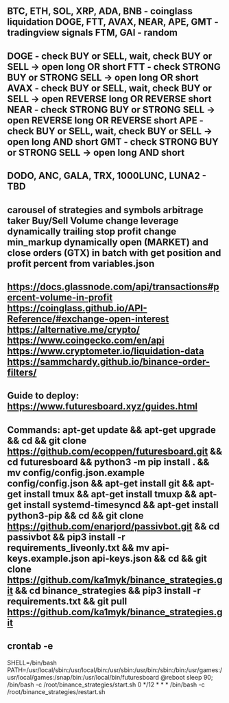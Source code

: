 BTC, ETH, SOL, XRP, ADA, BNB        - coinglass liquidation
DOGE, FTT, AVAX, NEAR, APE, GMT     - tradingview signals
FTM, GAl                            - random
-------
DOGE - 	check BUY or SELL, wait, check BUY or SELL      -> open long OR short
FTT  -  check STRONG BUY or STRONG SELL                 -> open long OR short
AVAX - 	check BUY or SELL, wait, check BUY or SELL      -> open REVERSE long OR REVERSE short
NEAR - 	check STRONG BUY or STRONG SELL             	-> open REVERSE long OR REVERSE short
APE  - 	check BUY or SELL, wait, check BUY or SELL      -> open long AND short
GMT  - 	check STRONG BUY or STRONG SELL 			    -> open long AND short
-------
DODO, ANC, GALA, TRX, 1000LUNC, LUNA2 - TBD
-------
carousel of strategies and symbols
arbitrage
taker Buy/Sell Volume
change leverage dynamically
trailing stop profit
change min_markup dynamically
open (MARKET) and close orders (GTX) in batch with get position and profit percent from variables.json
-------
https://docs.glassnode.com/api/transactions#percent-volume-in-profit
https://coinglass.github.io/API-Reference/#exchange-open-interest
https://alternative.me/crypto/
https://www.coingecko.com/en/api
https://www.cryptometer.io/liquidation-data
https://sammchardy.github.io/binance-order-filters/
-------
Guide to deploy:
https://www.futuresboard.xyz/guides.html
-------
Commands:
apt-get update && 
apt-get upgrade && 
cd && 
git clone https://github.com/ecoppen/futuresboard.git && 
cd futuresboard && 
python3 -m pip install . && 
mv config/config.json.example config/config.json && 
apt-get install git && 
apt-get install tmux && 
apt-get install tmuxp && 
apt-get install systemd-timesyncd && 
apt-get install python3-pip && 
cd && 
git clone https://github.com/enarjord/passivbot.git && 
cd passivbot &&
pip3 install -r requirements_liveonly.txt &&
mv api-keys.example.json api-keys.json &&
cd &&
git clone https://github.com/ka1myk/binance_strategies.git &&
cd binance_strategies && 
pip3 install -r requirements.txt &&
git pull https://github.com/ka1myk/binance_strategies.git
--------
crontab -e
--------
SHELL=/bin/bash
PATH=/usr/local/sbin:/usr/local/bin:/usr/sbin:/usr/bin:/sbin:/bin:/usr/games:/usr/local/games:/snap/bin:/usr/local/bin/futuresboard
@reboot sleep 90; /bin/bash -c /root/binance_strategies/start.sh
0 */12 * * * /bin/bash -c /root/binance_strategies/restart.sh